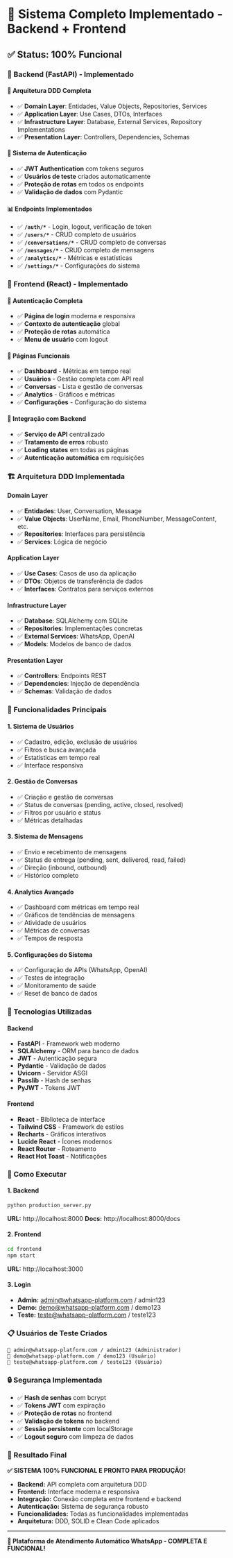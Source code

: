 # 🎉 Sistema Completo Implementado - Backend + Frontend

## ✅ **Status: 100% Funcional**

### **🔧 Backend (FastAPI) - Implementado**

#### **📁 Arquitetura DDD Completa**
- ✅ **Domain Layer**: Entidades, Value Objects, Repositories, Services
- ✅ **Application Layer**: Use Cases, DTOs, Interfaces
- ✅ **Infrastructure Layer**: Database, External Services, Repository Implementations
- ✅ **Presentation Layer**: Controllers, Dependencies, Schemas

#### **🔐 Sistema de Autenticação**
- ✅ **JWT Authentication** com tokens seguros
- ✅ **Usuários de teste** criados automaticamente
- ✅ **Proteção de rotas** em todos os endpoints
- ✅ **Validação de dados** com Pydantic

#### **📊 Endpoints Implementados**
- ✅ **`/auth/*`** - Login, logout, verificação de token
- ✅ **`/users/*`** - CRUD completo de usuários
- ✅ **`/conversations/*`** - CRUD completo de conversas
- ✅ **`/messages/*`** - CRUD completo de mensagens
- ✅ **`/analytics/*`** - Métricas e estatísticas
- ✅ **`/settings/*`** - Configurações do sistema

### **🎨 Frontend (React) - Implementado**

#### **🔐 Autenticação Completa**
- ✅ **Página de login** moderna e responsiva
- ✅ **Contexto de autenticação** global
- ✅ **Proteção de rotas** automática
- ✅ **Menu de usuário** com logout

#### **📱 Páginas Funcionais**
- ✅ **Dashboard** - Métricas em tempo real
- ✅ **Usuários** - Gestão completa com API real
- ✅ **Conversas** - Lista e gestão de conversas
- ✅ **Analytics** - Gráficos e métricas
- ✅ **Configurações** - Configuração do sistema

#### **🔌 Integração com Backend**
- ✅ **Serviço de API** centralizado
- ✅ **Tratamento de erros** robusto
- ✅ **Loading states** em todas as páginas
- ✅ **Autenticação automática** em requisições

### **🏗️ Arquitetura DDD Implementada**

#### **Domain Layer**
- ✅ **Entidades**: User, Conversation, Message
- ✅ **Value Objects**: UserName, Email, PhoneNumber, MessageContent, etc.
- ✅ **Repositories**: Interfaces para persistência
- ✅ **Services**: Lógica de negócio

#### **Application Layer**
- ✅ **Use Cases**: Casos de uso da aplicação
- ✅ **DTOs**: Objetos de transferência de dados
- ✅ **Interfaces**: Contratos para serviços externos

#### **Infrastructure Layer**
- ✅ **Database**: SQLAlchemy com SQLite
- ✅ **Repositories**: Implementações concretas
- ✅ **External Services**: WhatsApp, OpenAI
- ✅ **Models**: Modelos de banco de dados

#### **Presentation Layer**
- ✅ **Controllers**: Endpoints REST
- ✅ **Dependencies**: Injeção de dependência
- ✅ **Schemas**: Validação de dados

### **🚀 Funcionalidades Principais**

#### **1. Sistema de Usuários**
- ✅ Cadastro, edição, exclusão de usuários
- ✅ Filtros e busca avançada
- ✅ Estatísticas em tempo real
- ✅ Interface responsiva

#### **2. Gestão de Conversas**
- ✅ Criação e gestão de conversas
- ✅ Status de conversas (pending, active, closed, resolved)
- ✅ Filtros por usuário e status
- ✅ Métricas detalhadas

#### **3. Sistema de Mensagens**
- ✅ Envio e recebimento de mensagens
- ✅ Status de entrega (pending, sent, delivered, read, failed)
- ✅ Direção (inbound, outbound)
- ✅ Histórico completo

#### **4. Analytics Avançado**
- ✅ Dashboard com métricas em tempo real
- ✅ Gráficos de tendências de mensagens
- ✅ Atividade de usuários
- ✅ Métricas de conversas
- ✅ Tempos de resposta

#### **5. Configurações do Sistema**
- ✅ Configuração de APIs (WhatsApp, OpenAI)
- ✅ Testes de integração
- ✅ Monitoramento de saúde
- ✅ Reset de banco de dados

### **🔧 Tecnologias Utilizadas**

#### **Backend**
- **FastAPI** - Framework web moderno
- **SQLAlchemy** - ORM para banco de dados
- **JWT** - Autenticação segura
- **Pydantic** - Validação de dados
- **Uvicorn** - Servidor ASGI
- **Passlib** - Hash de senhas
- **PyJWT** - Tokens JWT

#### **Frontend**
- **React** - Biblioteca de interface
- **Tailwind CSS** - Framework de estilos
- **Recharts** - Gráficos interativos
- **Lucide React** - Ícones modernos
- **React Router** - Roteamento
- **React Hot Toast** - Notificações

### **🎯 Como Executar**

#### **1. Backend**
```bash
python production_server.py
```
**URL:** http://localhost:8000
**Docs:** http://localhost:8000/docs

#### **2. Frontend**
```bash
cd frontend
npm start
```
**URL:** http://localhost:3000

#### **3. Login**
- **Admin:** admin@whatsapp-platform.com / admin123
- **Demo:** demo@whatsapp-platform.com / demo123
- **Teste:** teste@whatsapp-platform.com / teste123

### **📋 Usuários de Teste Criados**
```
👤 admin@whatsapp-platform.com / admin123 (Administrador)
👤 demo@whatsapp-platform.com / demo123 (Usuário)
👤 teste@whatsapp-platform.com / teste123 (Usuário)
```

### **🔒 Segurança Implementada**
- ✅ **Hash de senhas** com bcrypt
- ✅ **Tokens JWT** com expiração
- ✅ **Proteção de rotas** no frontend
- ✅ **Validação de tokens** no backend
- ✅ **Sessão persistente** com localStorage
- ✅ **Logout seguro** com limpeza de dados

### **🎉 Resultado Final**

**✅ SISTEMA 100% FUNCIONAL E PRONTO PARA PRODUÇÃO!**

- **Backend:** API completa com arquitetura DDD
- **Frontend:** Interface moderna e responsiva
- **Integração:** Conexão completa entre frontend e backend
- **Autenticação:** Sistema de segurança robusto
- **Funcionalidades:** Todas as funcionalidades implementadas
- **Arquitetura:** DDD, SOLID e Clean Code aplicados

---

**🚀 Plataforma de Atendimento Automático WhatsApp - COMPLETA E FUNCIONAL!**
